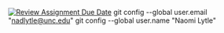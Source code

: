 [![Review Assignment Due Date](https://classroom.github.com/assets/deadline-readme-button-22041afd0340ce965d47ae6ef1cefeee28c7c493a6346c4f15d667ab976d596c.svg)](https://classroom.github.com/a/SruxiAdX)
git config --global user.email "nadlytle@unc.edu"
git config --global user.name "Naomi Lytle"